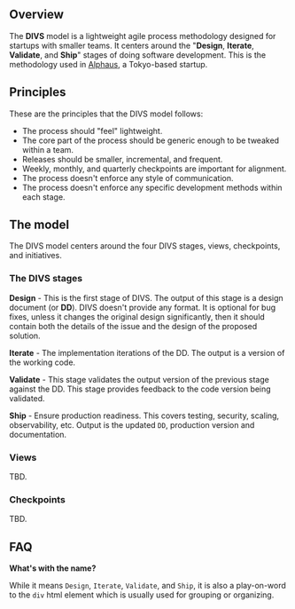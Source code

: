 ## Overview

The **DIVS** model is a lightweight agile process methodology designed for startups with smaller teams. It centers around the "**Design**, **Iterate**, **Validate**, and **Ship**" stages of doing software development. This is the methodology used in [Alphaus](https://www.linkedin.com/company/alphaus/), a Tokyo-based startup.

## Principles

These are the principles that the DIVS model follows:

* The process should "feel" lightweight.
* The core part of the process should be generic enough to be tweaked within a team.
* Releases should be smaller, incremental, and frequent.
* Weekly, monthly, and quarterly checkpoints are important for alignment.
* The process doesn't enforce any style of communication.
* The process doesn't enforce any specific development methods within each stage.

## The model

The DIVS model centers around the four DIVS stages, views, checkpoints, and initiatives.

### The DIVS stages

**Design** - This is the first stage of DIVS. The output of this stage is a design document (or **DD**). DIVS doesn't provide any format. It is optional for bug fixes, unless it changes the original design significantly, then it should contain both the details of the issue and the design of the proposed solution.

**Iterate** - The implementation iterations of the DD. The output is a version of the working code.

**Validate** - This stage validates the output version of the previous stage against the DD. This stage provides feedback to the code version being validated.

**Ship** - Ensure production readiness. This covers testing, security, scaling, observability, etc. Output is the updated `DD`, production version and documentation.

### Views

TBD.

### Checkpoints

TBD.

## FAQ

**What's with the name?**

While it means `Design`, `Iterate`, `Validate`, and `Ship`, it is also a play-on-word to the `div` html element which is usually used for grouping or organizing.

